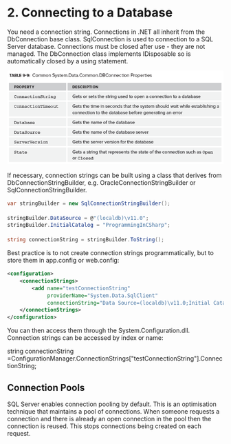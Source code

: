 # 2\. Connecting to a Database

You need a connection string. Connections in .NET all inherit from the DbConnection base class. SqlConnection is used to connection to a SQL Server database. Connections must be closed after use - they are not managed. The DbConnection class implements IDisposable so is automatically closed by a using statement.

![Table 9-9](../media/Table9-9.png)

If necessary, connection strings can be built using a class that derives from DbConnectionStringBuilder, e.g. OracleConnectionStringBuilder or SqlConnectionStringBuilder.

```csharp
var stringBuilder = new SqlConnectionStringBuilder();

stringBuilder.DataSource = @"(localdb)\v11.0";
stringBuilder.InitialCatalog = "ProgrammingInCSharp";

string connectionString = stringBuilder.ToString(); 
   ```

Best practice is to not create connection strings programmatically, but to store them in app.config or web.config:  

```xml
<configuration>
    <connectionStrings>
        <add name="testConnectionString"
             providerName="System.Data.SqlClient"
             connectionString="Data Source=(localdb)\v11.0;Initial Catalog=ProgrammingInCSharp;" />
    </connectionStrings>
</configuration>
```
You can then access them through the System.Configuration.dll. Connection strings can be accessed by index or name:

string connectionString =ConfigurationManager.ConnectionStrings["testConnectionString"].ConnectionString;  

 

## Connection Pools

SQL Server enables connection pooling by default. This is an optimisation technique that maintains a pool of connections. When someone requests a connection and there is already an open connection in the pool then the connection is reused. This stops connections being created on each request.
<!--stackedit_data:
eyJoaXN0b3J5IjpbLTQwMTc3NjE3NSwtODYyMzk0MjI0LC0yNz
I4MjM4MzAsODk1OTk5MzU3XX0=
-->